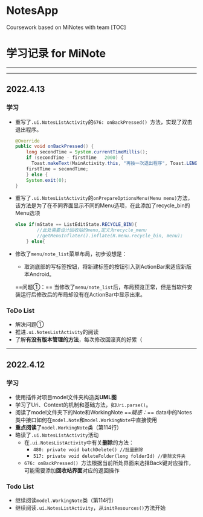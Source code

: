 # NotesApp
Coursework based on MiNotes with team
[TOC]
# 学习记录 for MiNote
---


---
## 2022.4.13

### 学习
- 重写了`.ui.NotesListActivity`的`676: onBackPressed() `方法，实现了双击退出程序。
    ```Java
    @Override
    public void onBackPressed() {
        long secondTime = System.currentTimeMillis();
        if (secondTime - firstTime   2000) {
          Toast.makeText(MainActivity.this, "再按一次退出程序", Toast.LENGTH_SHORT).show();
        firstTime = secondTime;
        } else {
        System.exit(0);
    }
    ```

- 重写了`.ui.NotesListActivity`的`onPrepareOptionsMenu(Menu menu)`方法，该方法是为了在不同界面显示不同的Menu选项，在此添加了recycle_bin的Menu选项
    ```Java
    else if(mState == ListEditState.RECYCLE_BIN){
            //此处需要设计回收站的menu,定义为recycle_menu
            //getMenuInflater().inflate(R.menu.recycle_bin, menu);
        } else{
    ```
- 修改了`menu/note_list`菜单布局，初步设想是：
    - 取消底部的写标签按钮，将新建标签的按钮引入到ActionBar来适应新版本Android。

    ==问题①：== 当修改了`menu/note_list`后，布局预览正常，但是当软件安装运行后修改后的布局却没有在ActionBar中显示出来。

### ToDo List
- 解决问题①
- 推进`.ui.NotesListActivity`的阅读
- 了解**有没有版本管理的方法**，每次修改回滚真的好累（

---

## 2022.4.12

### 学习
- 使用插件对项目model文件夹构造类**UML图**
- 学习了Uri、Context的机制和基础方法，如`Uri.parse()`。
- 阅读了model文件夹下的Note和WorkingNote
    ==*疑惑：*== data中的Notes类中接口如何在`model.Note`和`model.WorkingNote`中直接使用
- **重点阅读**了`model.WorkingNote`类（第114行）
- 略读了`.ui.NotesListActivity`活动
    - 在`.ui.NotesListActivity`中有关**删除**的方法：
        - `480: private void batchDelete() //批量删除`
        - `517: private void deleteFolder(long folderId) //删除文件夹` 
    - `676: onBackPressed() `方法根据当前所处界面来选择Back键对应操作，可能需要添加**回收站界面**对应的返回操作


### Todo List
- 继续阅读`model.WorkingNote`类（第114行）
- 继续阅读`.ui.NotesListActivity`，从`initResources()`方法开始

